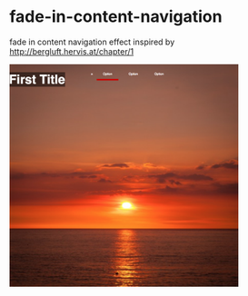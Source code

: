 # fade-in-content-navigation

fade in content navigation effect inspired by http://bergluft.hervis.at/chapter/1


<img src="https://github.com/rveruna/fade-in-content-navigation/blob/master/ScreenShot.png" width="80%"></img>

